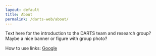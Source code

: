```yaml
---
layout: default
title: About
permalink: /darts-web/about/
---
```


Text here for the introduction to the DARTS team and research group? Maybe a nice banner or figure with group photo?

How to use links:
[Google][google-link]

[google-link]: https://google.com
